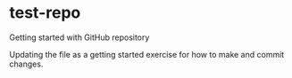 # test-repo
Getting started with GitHub repository

Updating the file as a getting started exercise for how to make and commit changes.
